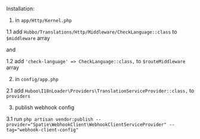 Installation:

1. in `app/Http/Kernel.php`

1.1 add  `Hubbo/Translations/Http/Middleware/CheckLanguage::class`
to `$middleware` array

and

1.2 add `'check-language' => CheckLanguage::class,` to `$routeMiddleware` array

2. in `config/app.php`

2.1 add `Huboo\I18nLoader\Providers\TranslationServiceProvider::class,` to `providers`

3. publish webhook config

3.1 run `php artisan vendor:publish --provider="Spatie\WebhookClient\WebhookClientServiceProvider" --tag="webhook-client-config"`